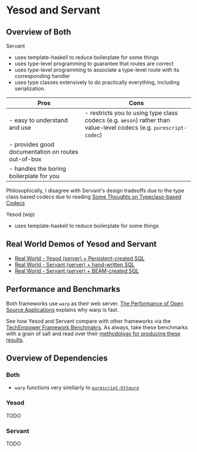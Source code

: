 # Yesod and Servant

## Overview of Both

Servant
- uses template-haskell to reduce boilerplate for some things
- uses type-level programming to guarantee that routes are correct
- uses type-level programming to associate a type-level route with its corresponding handler
- uses type classes extensively to do practically everything, including serialization.

| Pros | Cons |
| - | - |
| - easy to understand and use | - restricts you to using type class codecs (e.g. `aeson`) rather than value-level codecs (e.g. `purescript-codec`) |
| - provides good documentation on routes out-of-box | |
| - handles the boring boilerplate for you | |

Philosophically, I disagree with Servant's design tradeoffs due to the type class based codecs due to reading [Some Thoughts on Typeclass-based Codecs](http://code.slipthrough.net/2018/03/13/thoughts-on-typeclass-codecs/)

Yesod (wip)
- uses template-haskell to reduce boilerplate for some things

## Real World Demos of Yesod and Servant

- [Real World - Yesod (server) + Persistent-created SQL](https://github.com/tzemanovic/haskell-yesod-realworld-example-app)
- [Real World - Servant (server) + hand-written SQL](https://github.com/dorlowd/haskell-servant-realworld-example-app)
- [Real World - Servant (server) + BEAM-created SQL](https://github.com/boxyoman/haskell-realworld-example)

## Performance and Benchmarks

Both frameworks use `warp` as their web server. [The Performance of Open Source Applications](https://www.aosabook.org/en/posa/warp.html) explains why warp is fast.

See how Yesod and Servant compare with other frameworks via the [TechEmpower Framework Benchmakrs](https://www.techempower.com/benchmarks/). As always, take these benchmarks with a grain of salt and read over their [methodology for producing these results](https://www.techempower.com/benchmarks/#section=motivation&hw=ph&test=fortune).

## Overview of Dependencies

### Both

- `warp` functions very similiarly to [`purescript-httpure`](https://www.aosabook.org/en/posa/warp.html)

### Yesod

TODO

### Servant

TODO
